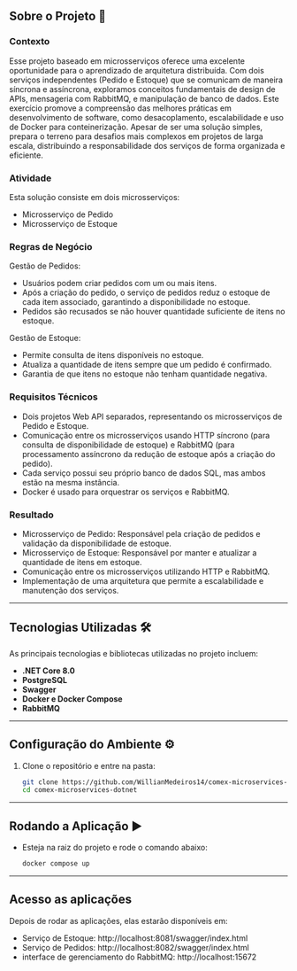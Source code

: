 ## Sobre o Projeto 🚀

### Contexto

Esse projeto baseado em microsserviços oferece uma excelente oportunidade para o aprendizado de arquitetura distribuída. Com dois serviços independentes (Pedido e Estoque) que se comunicam de maneira síncrona e assíncrona, exploramos conceitos fundamentais de design de APIs, mensageria com RabbitMQ, e manipulação de banco de dados. Este exercício promove a compreensão das melhores práticas em desenvolvimento de software, como desacoplamento, escalabilidade e uso de Docker para conteinerização. Apesar de ser uma solução simples, prepara o terreno para desafios mais complexos em projetos de larga escala, distribuindo a responsabilidade dos serviços de forma organizada e eficiente.

### Atividade

Esta solução consiste em dois microsserviços:

- Microsserviço de Pedido
- Microsserviço de Estoque

### Regras de Negócio

Gestão de Pedidos:

- Usuários podem criar pedidos com um ou mais itens.
- Após a criação do pedido, o serviço de pedidos reduz o estoque de cada item associado, garantindo a disponibilidade no estoque.
- Pedidos são recusados se não houver quantidade suficiente de itens no estoque.

Gestão de Estoque:

- Permite consulta de itens disponíveis no estoque.
- Atualiza a quantidade de itens sempre que um pedido é confirmado.
- Garantia de que itens no estoque não tenham quantidade negativa.

### Requisitos Técnicos

- Dois projetos Web API separados, representando os microsserviços de Pedido e Estoque.
- Comunicação entre os microsserviços usando HTTP síncrono (para consulta de disponibilidade de estoque) e RabbitMQ (para processamento assíncrono da redução de estoque após a criação do pedido).
- Cada serviço possui seu próprio banco de dados SQL, mas ambos estão na mesma instância.
- Docker é usado para orquestrar os serviços e RabbitMQ.

### Resultado

- Microsserviço de Pedido: Responsável pela criação de pedidos e validação da disponibilidade de estoque.
- Microsserviço de Estoque: Responsável por manter e atualizar a quantidade de itens em estoque.
- Comunicação entre os microsserviços utilizando HTTP e RabbitMQ.
- Implementação de uma arquitetura que permite a escalabilidade e manutenção dos serviços.

---

## Tecnologias Utilizadas 🛠️

As principais tecnologias e bibliotecas utilizadas no projeto incluem:

- **.NET Core 8.0**
- **PostgreSQL**
- **Swagger**
- **Docker e Docker Compose**
- **RabbitMQ**

---

## Configuração do Ambiente ⚙️

1. Clone o repositório e entre na pasta:

   ```bash
   git clone https://github.com/WillianMedeiros14/comex-microservices-dotnet
   cd comex-microservices-dotnet
   ```

---

## Rodando a Aplicação ▶️

- Esteja na raiz do projeto e rode o comando abaixo:

  ```bash
  docker compose up
  ```

---

## Acesso as aplicações

Depois de rodar as aplicações, elas estarão disponíveis em:

- Serviço de Estoque: http://localhost:8081/swagger/index.html
- Serviço de Pedidos: http://localhost:8082/swagger/index.html
- interface de gerenciamento do RabbitMQ: http://localhost:15672
